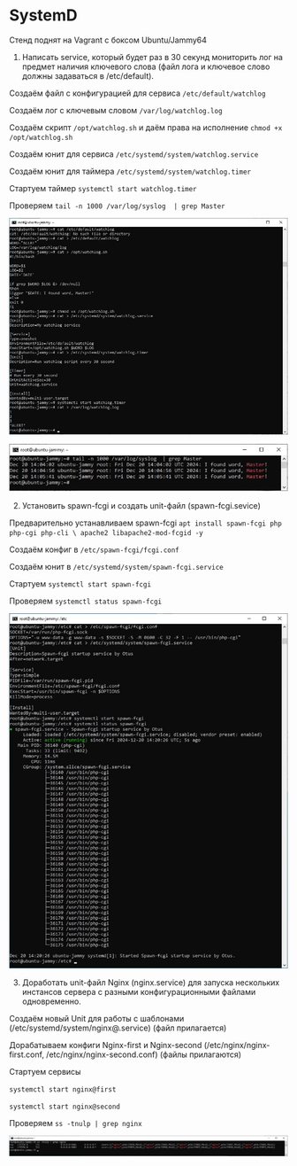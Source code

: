 # SystemD

Стенд поднят на Vagrant с боксом Ubuntu/Jammy64

1. Написать service, который будет раз в 30 секунд мониторить лог на предмет наличия ключевого слова (файл лога и ключевое слово должны задаваться в /etc/default).

Создаём файл с конфигурацией для сервиса `/etc/default/watchlog`

Создаём лог с ключевым словом `/var/log/watchlog.log`

Создаём скрипт `/opt/watchlog.sh` и даём права на исполнение `chmod +x /opt/watchlog.sh`

Создаём юнит для сервиса `/etc/systemd/system/watchlog.service`

Создаём юнит для таймера `/etc/systemd/system/watchlog.timer`

Стартуем таймер `systemctl start watchlog.timer`

Проверяем `tail -n 1000 /var/log/syslog  | grep Master`

![Image alt](https://github.com/NikPuskov/SystemD/blob/main/watchlog.jpg)

![Image alt](https://github.com/NikPuskov/SystemD/blob/main/watchlog1.jpg)

2. Установить spawn-fcgi и создать unit-файл (spawn-fcgi.sevice)

Предварительно устанавливаем spawn-fcgi `apt install spawn-fcgi php php-cgi php-cli \
 apache2 libapache2-mod-fcgid -y`

Создаём конфиг в `/etc/spawn-fcgi/fcgi.conf`

Создаём юнит в `/etc/systemd/system/spawn-fcgi.service`

Стартуем `systemctl start spawn-fcgi`

Проверяем `systemctl status spawn-fcgi`

![Image alt](https://github.com/NikPuskov/SystemD/blob/main/spawn-fcgi.jpg)

3. Доработать unit-файл Nginx (nginx.service) для запуска нескольких инстансов сервера с разными конфигурационными файлами одновременно.

Cоздаём новый Unit для работы с шаблонами (/etc/systemd/system/nginx@.service) (файл прилагается)

Дорабатываем конфиги Nginx-first и Nginx-second (/etc/nginx/nginx-first.conf, /etc/nginx/nginx-second.conf) (файлы прилагаются)

Стартуем сервисы 

`systemctl start nginx@first`

`systemctl start nginx@second`

Проверяем `ss -tnulp | grep nginx`

![Image alt](https://github.com/NikPuskov/SystemD/blob/main/nginx.jpg)
